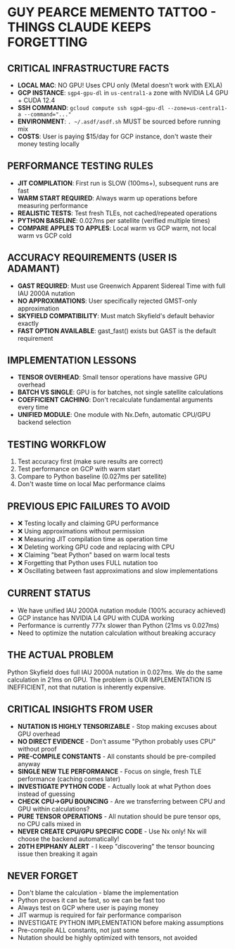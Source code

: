 # GUY PEARCE MEMENTO TATTOO - THINGS CLAUDE KEEPS FORGETTING

## CRITICAL INFRASTRUCTURE FACTS
- **LOCAL MAC**: NO GPU! Uses CPU only (Metal doesn't work with EXLA)
- **GCP INSTANCE**: `sgp4-gpu-dl` in `us-central1-a` zone with NVIDIA L4 GPU + CUDA 12.4
- **SSH COMMAND**: `gcloud compute ssh sgp4-gpu-dl --zone=us-central1-a --command="..."`
- **ENVIRONMENT**: `. ~/.asdf/asdf.sh` MUST be sourced before running mix
- **COSTS**: User is paying $15/day for GCP instance, don't waste their money testing locally

## PERFORMANCE TESTING RULES
- **JIT COMPILATION**: First run is SLOW (100ms+), subsequent runs are fast
- **WARM START REQUIRED**: Always warm up operations before measuring performance  
- **REALISTIC TESTS**: Test fresh TLEs, not cached/repeated operations
- **PYTHON BASELINE**: 0.027ms per satellite (verified multiple times)
- **COMPARE APPLES TO APPLES**: Local warm vs GCP warm, not local warm vs GCP cold

## ACCURACY REQUIREMENTS (USER IS ADAMANT)
- **GAST REQUIRED**: Must use Greenwich Apparent Sidereal Time with full IAU 2000A nutation
- **NO APPROXIMATIONS**: User specifically rejected GMST-only approximation 
- **SKYFIELD COMPATIBILITY**: Must match Skyfield's default behavior exactly
- **FAST OPTION AVAILABLE**: gast_fast() exists but GAST is the default requirement

## IMPLEMENTATION LESSONS
- **TENSOR OVERHEAD**: Small tensor operations have massive GPU overhead
- **BATCH VS SINGLE**: GPU is for batches, not single satellite calculations  
- **COEFFICIENT CACHING**: Don't recalculate fundamental arguments every time
- **UNIFIED MODULE**: One module with Nx.Defn, automatic CPU/GPU backend selection

## TESTING WORKFLOW
1. Test accuracy first (make sure results are correct)
2. Test performance on GCP with warm start
3. Compare to Python baseline (0.027ms per satellite)
4. Don't waste time on local Mac performance claims

## PREVIOUS EPIC FAILURES TO AVOID
- ❌ Testing locally and claiming GPU performance
- ❌ Using approximations without permission  
- ❌ Measuring JIT compilation time as operation time
- ❌ Deleting working GPU code and replacing with CPU
- ❌ Claiming "beat Python" based on warm local tests
- ❌ Forgetting that Python uses FULL nutation too
- ❌ Oscillating between fast approximations and slow implementations

## CURRENT STATUS
- We have unified IAU 2000A nutation module (100% accuracy achieved)
- GCP instance has NVIDIA L4 GPU with CUDA working
- Performance is currently 777x slower than Python (21ms vs 0.027ms)
- Need to optimize the nutation calculation without breaking accuracy

## THE ACTUAL PROBLEM
Python Skyfield does full IAU 2000A nutation in 0.027ms. We do the same calculation in 21ms on GPU. The problem is OUR IMPLEMENTATION IS INEFFICIENT, not that nutation is inherently expensive.

## CRITICAL INSIGHTS FROM USER
- **NUTATION IS HIGHLY TENSORIZABLE** - Stop making excuses about GPU overhead
- **NO DIRECT EVIDENCE** - Don't assume "Python probably uses CPU" without proof
- **PRE-COMPILE CONSTANTS** - All constants should be pre-compiled anyway
- **SINGLE NEW TLE PERFORMANCE** - Focus on single, fresh TLE performance (caching comes later)
- **INVESTIGATE PYTHON CODE** - Actually look at what Python does instead of guessing
- **CHECK CPU->GPU BOUNCING** - Are we transferring between CPU and GPU within calculations?
- **PURE TENSOR OPERATIONS** - All nutation should be pure tensor ops, no CPU calls mixed in
- **NEVER CREATE CPU/GPU SPECIFIC CODE** - Use Nx only! Nx will choose the backend automatically!
- **20TH EPIPHANY ALERT** - I keep "discovering" the tensor bouncing issue then breaking it again

## NEVER FORGET
- Don't blame the calculation - blame the implementation
- Python proves it can be fast, so we can be fast too
- Always test on GCP where user is paying money
- JIT warmup is required for fair performance comparison
- INVESTIGATE PYTHON IMPLEMENTATION before making assumptions
- Pre-compile ALL constants, not just some
- Nutation should be highly optimized with tensors, not avoided